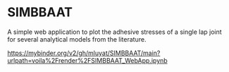 # SIMBBAAT
A simple web application to plot the adhesive stresses of a single lap joint for several analytical models from the literature.

https://mybinder.org/v2/gh/mluyat/SIMBBAAT/main?urlpath=voila%2Frender%2FSIMBBAAT_WebApp.ipynb

